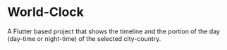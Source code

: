 # World-Clock
A Flutter based project that shows the timeline and the portion of the day (day-time or night-time) of the selected city-country.
